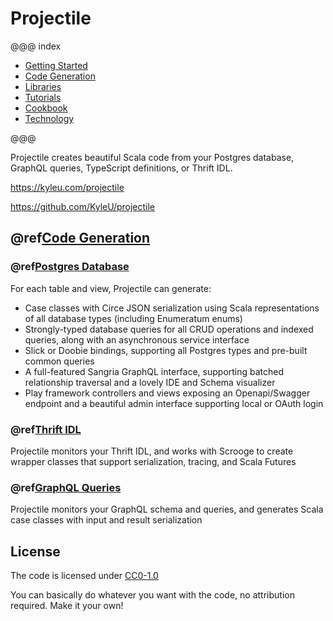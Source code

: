 # Projectile

@@@ index

* [Getting Started](gettingStarted/index.md)
* [Code Generation](codegen/index.md)
* [Libraries](libraries/index.md)
* [Tutorials](tutorial/index.md)
* [Cookbook](cookbook/index.md)
* [Technology](technology.md)

@@@

Projectile creates beautiful Scala code from your Postgres database, GraphQL queries, TypeScript definitions, or Thrift IDL.

https://kyleu.com/projectile

https://github.com/KyleU/projectile

## @ref[Code Generation](codegen/index.md)

### @ref[Postgres Database](codegen/database.md)

For each table and view, Projectile can generate:

* Case classes with Circe JSON serialization using Scala representations of all database types (including Enumeratum enums)
* Strongly-typed database queries for all CRUD operations and indexed queries, along with an asynchronous service interface
* Slick or Doobie bindings, supporting all Postgres types and pre-built common queries
* A full-featured Sangria GraphQL interface, supporting batched relationship traversal and a lovely IDE and Schema visualizer
* Play framework controllers and views exposing an Openapi/Swagger endpoint and a beautiful admin interface supporting local or OAuth login


### @ref[Thrift IDL](codegen/thrift.md)

Projectile monitors your Thrift IDL, and works with Scrooge to create wrapper classes that support serialization, tracing, and Scala Futures


### @ref[GraphQL Queries](codegen/graphql.md)

Projectile monitors your GraphQL schema and queries, and generates Scala case classes with input and result serialization 


## License

The code is licensed under [CC0-1.0](https://raw.githubusercontent.com/KyleU/projectile/master/license)

You can basically do whatever you want with the code, no attribution required. Make it your own! 
